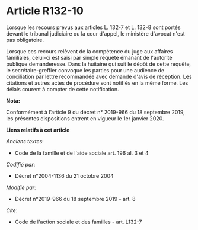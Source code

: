 # Article R132-10

Lorsque les recours prévus aux articles L. 132-7 et L. 132-8 sont portés devant le   tribunal judiciaire ou la cour d'appel,
le ministère d'avocat n'est pas obligatoire. 

Lorsque ces recours relèvent de la compétence du juge aux affaires familiales, celui-ci est saisi par simple requête émanant
de l'autorité publique demanderesse. Dans la huitaine qui suit le dépôt de cette requête, le secrétaire-greffier convoque les
parties pour une audience de conciliation par lettre recommandée avec demande d'avis de réception. Les citations et autres
actes de procédure sont notifiés en la même forme. Les délais courent à compter de cette notification.

**Nota:**

Conformément à l’article 9 du décret n° 2019-966 du 18 septembre 2019, les présentes dispositions entrent en vigueur le 1er
janvier 2020.

**Liens relatifs à cet article**

_Anciens textes_:

  - Code de la famille et de l'aide sociale art. 196 al. 3 et 4

_Codifié par_:

  - Décret n°2004-1136 du 21 octobre 2004

_Modifié par_:

  - Décret n°2019-966 du 18 septembre 2019 - art. 8

_Cite_:

  - Code de l'action sociale et des familles - art. L132-7
